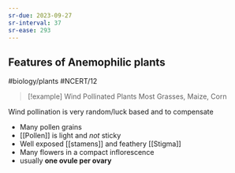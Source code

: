 ```yaml
---
sr-due: 2023-09-27
sr-interval: 37
sr-ease: 293
---
```

## Features of Anemophilic plants
#biology/plants #NCERT/12 

> [!example] Wind Pollinated Plants
> Most Grasses, Maize, Corn

Wind pollination is very random/luck based and to compensate
- Many pollen grains 
- [[Pollen]] is light and *not* sticky
- Well exposed [[stamens]] and feathery [[Stigma]]
- Many flowers in a compact inflorescence
- usually **one ovule per ovary**